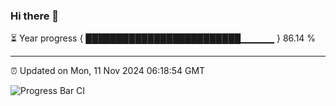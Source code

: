 ### Hi there 👋

⏳ Year progress { █████████████████████████▁▁▁▁▁ } 86.14 %

---

⏰ Updated on Mon, 11 Nov 2024 06:18:54 GMT

![Progress Bar CI](https://github.com/liununu/liununu/workflows/Progress%20Bar%20CI/badge.svg)
